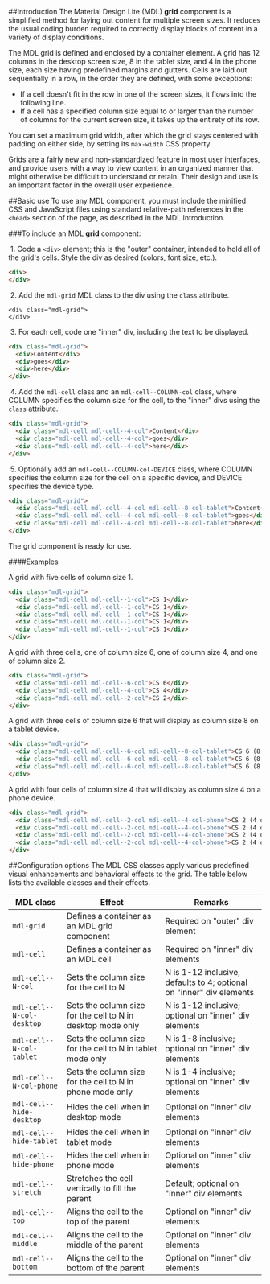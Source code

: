 ##Introduction
The Material Design Lite (MDL) **grid** component is a simplified method for laying out content for multiple screen sizes. It reduces the usual coding burden required to correctly display blocks of content in a variety of display conditions.

The MDL grid is defined and enclosed by a container element. A grid has 12 columns in the desktop screen size, 8 in the tablet size, and 4 in the phone size, each size having predefined margins and gutters. Cells are laid out sequentially in a row, in the order they are defined, with some exceptions:

- If a cell doesn't fit in the row in one of the screen sizes, it flows into the following line.
- If a cell has a specified column size equal to or larger than the number of columns for the current screen size, it takes up the entirety of its row.

You can set a maximum grid width, after which the grid stays centered with padding on either side, by setting its `max-width` CSS property.

Grids are a fairly new and non-standardized feature in most user interfaces, and provide users with a way to view content in an organized manner that might otherwise be difficult to understand or retain. Their design and use is an important factor in the overall user experience.

##Basic use
To use any MDL component, you must include the minified CSS and JavaScript files using standard relative-path references in the `<head>` section of the page, as described in the MDL Introduction.

###To include an MDL **grid** component:

&nbsp;1. Code a `<div>` element; this is the "outer" container, intended to hold all of the grid's cells. Style the div as desired (colors, font size, etc.).
```html
<div>
</div>
```
&nbsp;2. Add the `mdl-grid` MDL class to the div using the `class` attribute.
```
<div class="mdl-grid">
</div>
```
&nbsp;3. For each cell, code one "inner" div, including the text to be displayed.
```html
<div class="mdl-grid">
  <div>Content</div>
  <div>goes</div>
  <div>here</div>
</div>
```
&nbsp;4. Add the `mdl-cell` class and an `mdl-cell--COLUMN-col` class, where COLUMN specifies the column size for the cell, to the "inner" divs using the `class` attribute.
```html
<div class="mdl-grid">
  <div class="mdl-cell mdl-cell--4-col">Content</div>
  <div class="mdl-cell mdl-cell--4-col">goes</div>
  <div class="mdl-cell mdl-cell--4-col">here</div>
</div>
```
&nbsp;5. Optionally add an `mdl-cell--COLUMN-col-DEVICE` class, where COLUMN specifies the column size for the cell on a specific device, and DEVICE specifies the device type.
```html
<div class="mdl-grid">
  <div class="mdl-cell mdl-cell--4-col mdl-cell--8-col-tablet">Content</div>
  <div class="mdl-cell mdl-cell--4-col mdl-cell--8-col-tablet">goes</div>
  <div class="mdl-cell mdl-cell--4-col mdl-cell--8-col-tablet">here</div>
</div>
```

The grid component is ready for use.

####Examples

A grid with five cells of column size 1.
```html
<div class="mdl-grid">
  <div class="mdl-cell mdl-cell--1-col">CS 1</div>
  <div class="mdl-cell mdl-cell--1-col">CS 1</div>
  <div class="mdl-cell mdl-cell--1-col">CS 1</div>
  <div class="mdl-cell mdl-cell--1-col">CS 1</div>
  <div class="mdl-cell mdl-cell--1-col">CS 1</div>
</div>
```

A grid with three cells, one of column size 6, one of column size 4, and one of column size 2.
```html
<div class="mdl-grid">
  <div class="mdl-cell mdl-cell--6-col">CS 6</div>
  <div class="mdl-cell mdl-cell--4-col">CS 4</div>
  <div class="mdl-cell mdl-cell--2-col">CS 2</div>
</div>
```

A grid with three cells of column size 6 that will display as column size 8 on a tablet device.
```html
<div class="mdl-grid">
  <div class="mdl-cell mdl-cell--6-col mdl-cell--8-col-tablet">CS 6 (8 on tablet)</div>
  <div class="mdl-cell mdl-cell--6-col mdl-cell--8-col-tablet">CS 6 (8 on tablet)</div>
  <div class="mdl-cell mdl-cell--6-col mdl-cell--8-col-tablet">CS 6 (8 on tablet)</div>
</div>
```

A grid with four cells of column size 4 that will display as column size 4 on a phone device.

```html
<div class="mdl-grid">
  <div class="mdl-cell mdl-cell--2-col mdl-cell--4-col-phone">CS 2 (4 on phone)</div>
  <div class="mdl-cell mdl-cell--2-col mdl-cell--4-col-phone">CS 2 (4 on phone)</div>
  <div class="mdl-cell mdl-cell--2-col mdl-cell--4-col-phone">CS 2 (4 on phone)</div>
  <div class="mdl-cell mdl-cell--2-col mdl-cell--4-col-phone">CS 2 (4 on phone)</div>
</div>
```

##Configuration options
The MDL CSS classes apply various predefined visual enhancements and behavioral effects to the grid. The table below lists the available classes and their effects.

| MDL class | Effect | Remarks |
|-----------|--------|---------|
| `mdl-grid` | Defines a container as an MDL grid component | Required on "outer" div element |
| `mdl-cell` | Defines a container as an MDL cell | Required on "inner" div elements |
| `mdl-cell--N-col` | Sets the column size for the cell to N | N is 1-12 inclusive, defaults to 4; optional on "inner" div elements|
| `mdl-cell--N-col-desktop` | Sets the column size for the cell to N in desktop mode only | N is 1-12 inclusive; optional on "inner" div elements|
| `mdl-cell--N-col-tablet` | Sets the column size for the cell to N in tablet mode only | N is 1-8 inclusive; optional on "inner" div elements|
| `mdl-cell--N-col-phone` | Sets the column size for the cell to N in phone mode only | N is 1-4 inclusive; optional on "inner" div elements|
| `mdl-cell--hide-desktop` | Hides the cell when in desktop mode | Optional on "inner" div elements |
| `mdl-cell--hide-tablet` | Hides the cell when in tablet mode | Optional on "inner" div elements |
| `mdl-cell--hide-phone` | Hides the cell when in phone mode | Optional on "inner" div elements |
| `mdl-cell--stretch` | Stretches the cell vertically to fill the parent | Default; optional on "inner" div elements |
| `mdl-cell--top` | Aligns the cell to the top of the parent | Optional on "inner" div elements |
| `mdl-cell--middle` | Aligns the cell to the middle of the parent | Optional on "inner" div elements |
|`mdl-cell--bottom` | Aligns the cell to the bottom of the parent | Optional on "inner" div elements |

